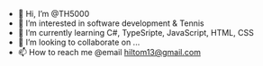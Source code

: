 - 👋 Hi, I’m @TH5000
- 👀 I’m interested in software development & Tennis
- 🌱 I’m currently learning C#, TypeSripte, JavaScript, HTML, CSS
- 💞️ I’m looking to collaborate on ...
- 📫 How to reach me @email hiltom13@gmail.com

<!---
TH5000/TH5000 is a ✨ special ✨ repository because its `README.md` (this file) appears on your GitHub profile.
You can click the Preview link to take a look at your changes.
--->
